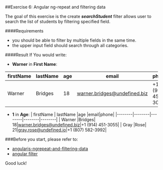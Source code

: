 ##Exercise 6: Angular ng-repeat and filtering data

The goal of this exercise is the create ***searchStudent*** filter allows user to search the list of students by filtering specified field.

####Requirements
* you should be able to filter by multiple fields in the same time.
* the upper input field should search through all categories.
 
####Result
If You would write:
 * **Warner** in **First Name**:

| firstName | lastName |age |email|phone|
|--------|--------|--------|--------|--------|
| Warner  |Bridges| 18|warner.bridges@undefined.biz|+1 (914) 451-3055|

 * **1** in **Age**:
 | firstName | lastName |age |email|phone|
 |--------|--------|--------|--------|--------|
 | Warner  |Bridges| 18|warner.bridges@undefined.biz|+1 (914) 451-3055|
  | Gray  |Rose| 21|gray.rose@undefined.io|+1 (807) 582-3992|


###Before you start, please refer to:
* [angularjs-ngrepeat-and-filtering-data](https://egghead.io/lessons/angularjs-ngrepeat-and-filtering-data)
* [angular filter](https://docs.angularjs.org/api/ng/filter/filter)


Good luck!

